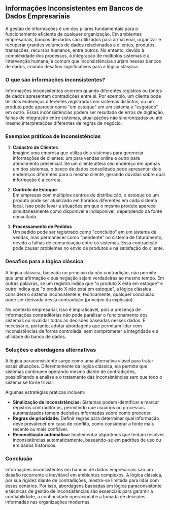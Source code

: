 
## Informações Inconsistentes em Bancos de Dados Empresariais

A gestão de informações é um dos pilares fundamentais para o funcionamento eficiente de qualquer organização. Em ambientes empresariais, bancos de dados são utilizados para armazenar, organizar e recuperar grandes volumes de dados relacionados a clientes, produtos, transações, recursos humanos, entre outros. No entanto, devido à complexidade dos processos, à integração de múltiplos sistemas e à intervenção humana, é comum que inconsistências surjam nesses bancos de dados, criando desafios significativos para a lógica clássica.

### O que são informações inconsistentes?

Informações inconsistentes ocorrem quando diferentes registros ou fontes de dados apresentam contradições entre si. Por exemplo, um cliente pode ter dois endereços diferentes registrados em sistemas distintos, ou um produto pode aparecer como "em estoque" em um sistema e "esgotado" em outro. Essas inconsistências podem ser resultado de erros de digitação, falhas de integração entre sistemas, atualizações não sincronizadas ou até mesmo interpretações diferentes de regras de negócio.

### Exemplos práticos de inconsistências

1. **Cadastro de Clientes**  
   Imagine uma empresa que utiliza dois sistemas para gerenciar informações de clientes: um para vendas online e outro para atendimento presencial. Se um cliente altera seu endereço em apenas um dos sistemas, o banco de dados consolidado pode apresentar dois endereços diferentes para o mesmo cliente, gerando dúvidas sobre qual informação é a correta.

2. **Controle de Estoque**  
   Em empresas com múltiplos centros de distribuição, o estoque de um produto pode ser atualizado em horários diferentes em cada sistema local. Isso pode levar a situações em que o mesmo produto aparece simultaneamente como disponível e indisponível, dependendo da fonte consultada.

3. **Processamento de Pedidos**  
   Um pedido pode ser registrado como "concluído" em um sistema de vendas, mas permanecer como "pendente" no sistema de faturamento, devido a falhas de comunicação entre os sistemas. Essa contradição pode causar problemas no envio de produtos e na satisfação do cliente.

### Desafios para a lógica clássica

A lógica clássica, baseada no princípio da não contradição, não permite que uma afirmação e sua negação sejam verdadeiras ao mesmo tempo. Em outras palavras, se um registro indica que "o produto X está em estoque" e outro indica que "o produto X não está em estoque", a lógica clássica considera o sistema inconsistente e, teoricamente, qualquer conclusão pode ser derivada dessa contradição (princípio da explosão).

No contexto empresarial, isso é impraticável, pois a presença de informações contraditórias não pode paralisar o funcionamento dos sistemas ou invalidar todas as decisões baseadas nesses dados. É necessário, portanto, adotar abordagens que permitam lidar com inconsistências de forma controlada, sem comprometer a integridade e a utilidade do banco de dados.

### Soluções e abordagens alternativas

A lógica paraconsistente surge como uma alternativa viável para tratar essas situações. Diferentemente da lógica clássica, ela permite que sistemas continuem operando mesmo diante de contradições, possibilitando a análise e o tratamento das inconsistências sem que todo o sistema se torne trivial.

Algumas estratégias práticas incluem:

- **Sinalização de inconsistências:** Sistemas podem identificar e marcar registros contraditórios, permitindo que usuários ou processos automatizados tomem decisões informadas sobre como proceder.
- **Regras de prioridade:** Definir regras para determinar qual informação deve prevalecer em caso de conflito, como considerar a fonte mais recente ou mais confiável.
- **Reconciliação automática:** Implementar algoritmos que tentam resolver inconsistências automaticamente, baseando-se em padrões de uso ou em dados históricos.

### Conclusão

Informações inconsistentes em bancos de dados empresariais são um desafio recorrente e inevitável em ambientes complexos. A lógica clássica, por sua rigidez diante de contradições, mostra-se limitada para lidar com esses cenários. Por isso, abordagens baseadas em lógica paraconsistente e técnicas de gestão de inconsistências são essenciais para garantir a confiabilidade, a continuidade operacional e a tomada de decisões informadas nas organizações modernas.


